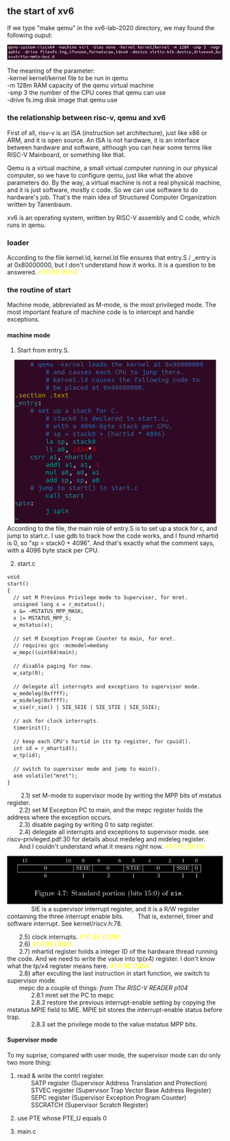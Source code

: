 ## the start of xv6

If we type "make qemu" in the xv6-lab-2020 directory, we may found the following ouput:
<div align="center"><img src="img/xv6start.png" alt="Image"style="zoom:100%;" /></div>

The meaning of the parameter:  
-kernel kernel/kernel  file to be run in qemu   
-m      128m           RAM capacity of the qemu virtual machine  
-smp    3              the number of the CPU cores that qemu can use  
-drive  fs.img         disk image that qemu use

### the relationship between risc-v, qemu and xv6
First of all, risv-v is an ISA (instruction set architecture), just like x86 or ARM, and it is open source. An ISA is not hardware, it is an interface between hardware and software, although you can hear some terms like RISC-V Mainboard, or something like that.

Qemu is a virtual machine,  a small virtual computer running in our physical computer, so we have to configure qemu, just like what the above parameters do. 
By the way, a virtual machine is not a real physical machine, and it is just software, mostly c code. So we can use software to do hardware's job. That's the main idea of Structured Computer Organization written by Tanenbaum.

xv6 is an operating system, written by RISC-V assembly and C code, which runs in qemu.

### loader

According to the file kernel.ld, kernel.ld file ensures that entry.S / \_entry is at 0x80000000, but I don't understand how it works. It is a question to be answered.<font color=yellow> #TO BE DONE </font>

### the routine of start
Machine mode, abbreviated as M-mode, is the most privileged mode. The most important feature of machine code is to intercept and handle exceptions.

#### machine mode
1. Start from entry.S.
<div align="center"><img src="img/entry.S.png" alt="Image"style="zoom:100%;" /></div>
According to the file, the main role of entry.S is to set up a stock for c, and jump to start.c.  
I use gdb to track how the code works, and I found mhartid is 0, so "sp = stack0 + 4096". And that's exactly what the comment says, with a 4096 byte stack per CPU.

2. start.c
```
void
start()
{
  // set M Previous Privilege mode to Supervisor, for mret.
  unsigned long x = r_mstatus();
  x &= ~MSTATUS_MPP_MASK;
  x |= MSTATUS_MPP_S;
  w_mstatus(x);

  // set M Exception Program Counter to main, for mret.
  // requires gcc -mcmodel=medany
  w_mepc((uint64)main);

  // disable paging for now.
  w_satp(0);

  // delegate all interrupts and exceptions to supervisor mode.
  w_medeleg(0xffff);
  w_mideleg(0xffff);
  w_sie(r_sie() | SIE_SEIE | SIE_STIE | SIE_SSIE);

  // ask for clock interrupts.
  timerinit();

  // keep each CPU's hartid in its tp register, for cpuid().
  int id = r_mhartid();
  w_tp(id);

  // switch to supervisor mode and jump to main().
  asm volatile("mret");
}

```
&emsp; &emsp;2.1) set M-mode to supervisor mode by writing the MPP bits of mstatus register.  
&emsp;&emsp;2.2) set M Exception PC to main, and the mepc register holds the address where the exception occurs.  
&emsp;&emsp;2.3) disable paging by writing 0 to satp register.  
&emsp;&emsp;2.4) delegate all interrupts and exceptions to supervisor mode. see riscv-privleged.pdf:30 for details about medeleg and mideleg register.  
&emsp;&emsp;And I couldn't understand what it means right now. <font color=yellow>#TO BE DONE </font>  
<div align="center"><img src="img/sie.png" alt="Image"style="zoom:100%;" /></div>
&emsp;&emsp;&emsp;&emsp;SIE is a supervisor interrupt register, and it is a R/W register containing the three interrupt enable bits. 
&emsp;&emsp;That is, externel, timer and software interrupt. See kernel/riscv.h:78.    

&emsp;&emsp;2.5) clock interrupts. <font color=yellow>#TO BE DONE </font>  
&emsp;&emsp;2.6) <font color=yellow> #TO BE DONE </font>  
&emsp;&emsp;2.7) mhartid register holds a integer ID of the hardware thread running the code. And we need to write the value into tp(x4) register. I don't know what the tp/x4 register means here. <font color=yellow>#TO BE DONE</font>  
&emsp;&emsp;2.8) after excuting the last instruction in start function, we switch to supervisor mode.  
&emsp;&emsp;mepc do a couple of things:  *from The RISC-V READER p104*  
&emsp;&emsp;&emsp;&emsp;2.8.1 mret set the PC to mepc    
&emsp;&emsp;&emsp;&emsp;2.8.2 restore the previous interrupt-enable setting by copying the mstatus MPIE field to MIE. MPIE bit stores the interrupt-enable status before trap.  
&emsp;&emsp;&emsp;&emsp;2.8.3 set the privilege mode to the value mstatus MPP bits.

#### Supervisor mode
To my suprise, compared with user mode, the supervisor mode can do only two more thing:
1. read & write the contrl register.  
&emsp;&emsp; SATP register  (Supervisor Address Translation and Protection)  
&emsp;&emsp; STVEC register (Supervisor Trap Vector Base Address Register)  
&emsp;&emsp; SEPC register  (Supervisor Exception Program Counter)  
&emsp;&emsp; SSCRATCH       (Supervisor Scratch Register)

2. use PTE whose PTE\_U equals 0

1. main.c 


